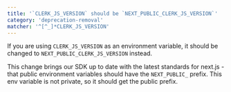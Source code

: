 ```yaml
---
title: '`CLERK_JS_VERSION` should be `NEXT_PUBLIC_CLERK_JS_VERSION`'
category: 'deprecation-removal'
matcher: '^[^_]*CLERK_JS_VERSION'
---
```


If you are using `CLERK_JS_VERSION` as an environment variable, it should be changed to `NEXT_PUBLIC_CLERK_JS_VERSION` instead.

This change brings our SDK up to date with the latest standards for next.js - that public environment variables should have the `NEXT_PUBLIC_` prefix. This env variable is not private, so it should get the public prefix.
